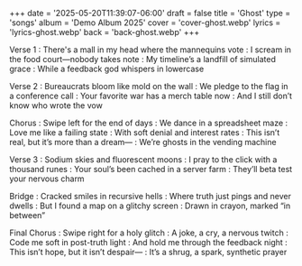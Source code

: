 +++
date = '2025-05-20T11:39:07-06:00'
draft = false
title = 'Ghost'
type = 'songs'
album = 'Demo Album 2025'
cover = 'cover-ghost.webp'
lyrics = 'lyrics-ghost.webp'
back = 'back-ghost.webp'
+++

Verse 1
: There's a mall in my head where the mannequins vote
: I scream in the food court—nobody takes note
: My timeline’s a landfill of simulated grace
: While a feedback god whispers in lowercase

Verse 2
: Bureaucrats bloom like mold on the wall
: We pledge to the flag in a conference call
: Your favorite war has a merch table now
: And I still don’t know who wrote the vow

Chorus
: Swipe left for the end of days
: We dance in a spreadsheet maze
: Love me like a failing state
: With soft denial and interest rates
: This isn’t real, but it’s more than a dream—
: We’re ghosts in the vending machine

Verse 3
: Sodium skies and fluorescent moons
: I pray to the click with a thousand runes
: Your soul’s been cached in a server farm
: They’ll beta test your nervous charm

Bridge
: Cracked smiles in recursive hells
: Where truth just pings and never dwells
: But I found a map on a glitchy screen
: Drawn in crayon, marked “in between”

Final Chorus
: Swipe right for a holy glitch
: A joke, a cry, a nervous twitch
: Code me soft in post-truth light
: And hold me through the feedback night
: This isn’t hope, but it isn’t despair—
: It’s a shrug, a spark, synthetic prayer
